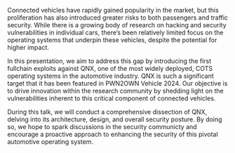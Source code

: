Connected vehicles have rapidly gained popularity in the market, but this proliferation has also introduced greater risks to both passengers and traffic security. While there is a growing body of research on hacking and security vulnerabilities in individual cars, there’s been relatively limited focus on the operating systems that underpin these vehicles, despite the potential for higher impact.

In this presentation, we aim to address this gap by introducing the first fullchain exploits against QNX, one of the most widely deployed, COTS operating systems in the automotive industry. QNX is such a significant target that it has been featured in PWN2OWN Vehicle 2024. Our objective is to drive innovation within the research community by shedding light on the vulnerabilities inherent to this critical component of connected vehicles.

During this talk, we will conduct a comprehensive dissection of QNX, delving into its architecture, design, and overall security posture. By doing so, we hope to spark discussions in the security communicty and encourage a proactive approach to enhancing the security of this pivotal automotive operating system.

